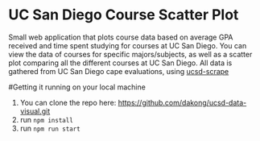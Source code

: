 # UC San Diego Course Scatter Plot
Small web application that plots course data based on average GPA received and time spent studying for courses at UC San Diego. You can view the data of courses for specific majors/subjects, as well as a scatter plot comparing all the different courses at UC San Diego. All data is gathered from UC San Diego cape evaluations, using [ucsd-scrape](https://github.com/j-delaney/ucsd-scrape)

#Getting it running on your local machine
1. You can clone the repo here: https://github.com/dakong/ucsd-data-visual.git
2. run `npm install`
3. run `npm run start`
